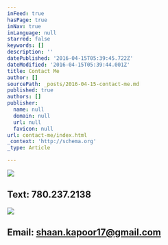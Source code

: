 ```yaml
---
inFeed: true
hasPage: true
inNav: true
inLanguage: null
starred: false
keywords: []
description: ''
datePublished: '2016-04-15T05:39:45.722Z'
dateModified: '2016-04-15T05:39:44.001Z'
title: Contact Me
author: []
sourcePath: _posts/2016-04-15-contact-me.md
published: true
authors: []
publisher:
  name: null
  domain: null
  url: null
  favicon: null
url: contact-me/index.html
_context: 'http://schema.org'
_type: Article

---
```

![](https://s3-us-west-2.amazonaws.com/the-grid-img/p/cadc43e7e8211a0982607e1180e9b646b33bda0d.jpg)

## Text: 780.237.2138
![](https://s3-us-west-2.amazonaws.com/the-grid-img/p/4a1df7af36422460c349e892b3513fadfac250d7.jpg)

## Email: shaan.kapoor17@gmail.com